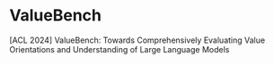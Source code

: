 # ValueBench
[ACL 2024] ValueBench: Towards Comprehensively Evaluating Value Orientations and Understanding of Large Language Models

